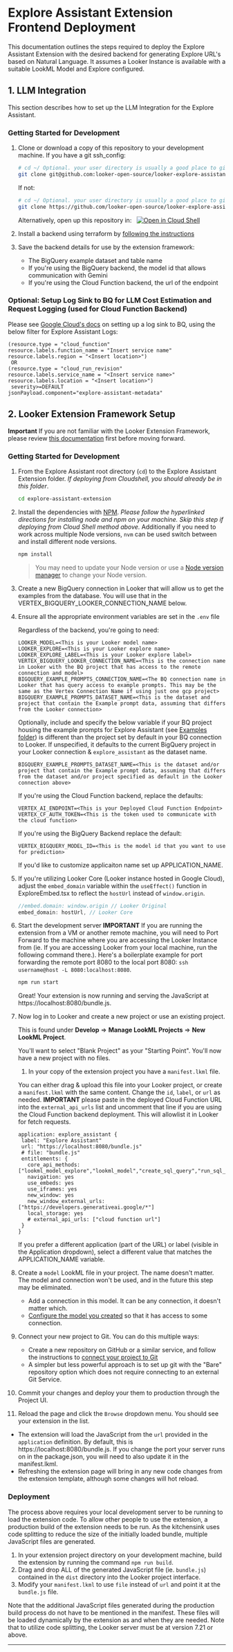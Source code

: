 # Explore Assistant Extension Frontend Deployment

This documentation outlines the steps required to deploy the Explore Assistant Extension with the desired backend for generating Explore URL's based on Natural Language. It assumes a Looker Instance is available with a suitable LookML Model and Explore configured.

## 1. LLM Integration

This section describes how to set up the LLM Integration for the Explore Assistant.

### Getting Started for Development

1. Clone or download a copy of this repository to your development machine.
   If you have a git ssh_config:

   ```bash
   # cd ~/ Optional. your user directory is usually a good place to git clone to.
   git clone git@github.com:looker-open-source/looker-explore-assistant.git
   ```

   If not:

   ```bash
   # cd ~/ Optional. your user directory is usually a good place to git clone to.
   git clone https://github.com/looker-open-source/looker-explore-assistant.git
   ```

   Alternatively, open up this repository in: &nbsp;
   [![Open in Cloud Shell](https://gstatic.com/cloudssh/images/open-btn.svg)](https://shell.cloud.google.com/cloudshell/editor?cloudshell_git_repo=https://github.com/looker-open-source/looker-explore-assistant.git&cloudshell_workspace=explore-assistant-extension)

2. Install a backend using terraform by [following the instructions](../explore-assistant-backend/README.md)

3. Save the backend details for use by the extension framework:

   - The BigQuery example dataset and table name
   - If you're using the BigQuery backend, the model id that allows communication with Gemini
   - If you're using the Cloud Function backend, the url of the endpoint

### Optional: Setup Log Sink to BQ for LLM Cost Estimation and Request Logging (used for Cloud Function Backend)

Please see [Google Cloud's docs](https://cloud.google.com/logging/docs/export/configure_export_v2#creating_sink) on setting up a log sink to BQ, using the below filter for Explore Assistant Logs:

```
(resource.type = "cloud_function"
resource.labels.function_name = "Insert service name"
resource.labels.region = "<Insert location>")
 OR
(resource.type = "cloud_run_revision"
resource.labels.service_name = "<Insert service name>"
resource.labels.location = "<Insert location>")
 severity>=DEFAULT
jsonPayload.component="explore-assistant-metadata"
```

## 2. Looker Extension Framework Setup

**Important** If you are not familiar with the Looker Extension Framework, please review [this documentation](https://developers.looker.com/extensions/overview/) first before moving forward.

### Getting Started for Development

1. From the Explore Assistant root directory (`cd`) to the Explore Assistant Extension folder. _If deploying from Cloudshell, you should already be in this folder_.

   ```bash
   cd explore-assistant-extension
   ```

1. Install the dependencies with [NPM](https://docs.npmjs.com/downloading-and-installing-node-js-and-npm). _Please follow the hyperlinked directions for installing node and npm on your machine. Skip this step if deploying from Cloud Shell method above._ Additionally if you need to work across multiple Node versions, `nvm` can be used switch between and install different node versions.

   ```bash
   npm install
   ```

   > You may need to update your Node version or use a [Node version manager](https://github.com/nvm-sh/nvm) to change your Node version.

1. Create a new BigQuery connection in Looker that will allow us to get the examples from the database. You will use that in the VERTEX_BIGQUERY_LOOKER_CONNECTION_NAME below.

1. Ensure all the appropriate environment variables are set in the `.env` file

   Regardless of the backend, you're going to need:

   ```
   LOOKER_MODEL=<This is your Looker model name>
   LOOKER_EXPLORE=<This is your Looker explore name>
   LOOKER_EXPLORE_LABEL=<This is your Looker explore label>
   VERTEX_BIGQUERY_LOOKER_CONNECTION_NAME=<This is the connection name in Looker with the BQ project that has access to the remote connection and model>
   BIGQUERY_EXAMPLE_PROMPTS_CONNECTION_NAME=<The BQ connection name in Looker that has query access to example prompts. This may be the same as the Vertex Connection Name if using just one gcp project>
   BIGQUERY_EXAMPLE_PROMPTS_DATASET_NAME=<This is the dataset and project that contain the Example prompt data, assuming that differs from the Looker connection>
   ```

   Optionally, include and specify the below variable if your BQ project housing the example prompts for Explore Assistant (see [Examples folder](../explore-assistant-examples/README.md)) is different than the project set by default in your BQ connection to Looker. If unspecified, it defaults to the current BigQuery project in your Looker connection & `explore_assistant` as the dataset name.

   ```
   BIGQUERY_EXAMPLE_PROMPTS_DATASET_NAME=<This is the dataset and/or project that contain the Example prompt data, assuming that differs from the dataset and/or project specified as default in the Looker connection above>
   ```

   If you're using the Cloud Function backend, replace the defaults:

   ```
   VERTEX_AI_ENDPOINT=<This is your Deployed Cloud Function Endpoint>
   VERTEX_CF_AUTH_TOKEN=<This is the token used to communicate with the cloud function>
   ```

   If you're using the BigQuery Backend replace the default:

   ```
   VERTEX_BIGQUERY_MODEL_ID=<This is the model id that you want to use for prediction>
   ```

   If you'd like to customize applicaiton name set up APPLICATION_NAME.

1. If you're utilizing Looker Core (Looker instance hosted in Google Cloud), adjust the `embed_domain` variable within the `useEffect()` function in ExploreEmbed.tsx to reflect the `hostUrl` instead of `window.origin`.

   ```typescript
   //embed.domain: window.origin // Looker Original
   embed_domain: hostUrl, // Looker Core
   ```

1. Start the development server
   **IMPORTANT** If you are running the extension from a VM or another remote machine, you will need to Port Forward to the machine where you are accessing the Looker Instance from (ie. If you are accessing Looker from your local machine, run the following command there.). Here's a boilerplate example for port forwarding the remote port 8080 to the local port 8080:
   `ssh username@host -L 8080:localhost:8080`.

   ```bash
   npm run start
   ```

   Great! Your extension is now running and serving the JavaScript at https://localhost:8080/bundle.js.

1. Now log in to Looker and create a new project or use an existing project.

   This is found under **Develop** => **Manage LookML Projects** => **New LookML Project**.

   You'll want to select "Blank Project" as your "Starting Point". You'll now have a new project with no files.

   1. In your copy of the extension project you have a `manifest.lkml` file.

   You can either drag & upload this file into your Looker project, or create a `manifest.lkml` with the same content. Change the `id`, `label`, or `url` as needed.
   **IMPORTANT** please paste in the deployed Cloud Function URL into the `external_api_urls` list and uncomment that line if you are using the Cloud Function backend deployment. This will allowlist it in Looker for fetch requests.

   ```lookml
   application: explore_assistant {
    label: "Explore Assistant"
    url: "https://localhost:8080/bundle.js"
    # file: "bundle.js"
    entitlements: {
      core_api_methods: ["lookml_model_explore","lookml_model","create_sql_query","run_sql_query","run_query","create_query"]
      navigation: yes
      use_embeds: yes
      use_iframes: yes
      new_window: yes
      new_window_external_urls: ["https://developers.generativeai.google/*"]
      local_storage: yes
      # external_api_urls: ["cloud function url"]
    }
   }
   ```

   If you prefer a different application (part of the URL) or label (visible in the Application dropdown), select a different value that matches the APPLICATION_NAME variable.

1. Create a `model` LookML file in your project. The name doesn't matter. The model and connection won't be used, and in the future this step may be eliminated.

   - Add a connection in this model. It can be any connection, it doesn't matter which.
   - [Configure the model you created](https://docs.looker.com/data-modeling/getting-started/create-projects#configuring_a_model) so that it has access to some connection.

1. Connect your new project to Git. You can do this multiple ways:

   - Create a new repository on GitHub or a similar service, and follow the instructions to [connect your project to Git](https://docs.looker.com/data-modeling/getting-started/setting-up-git-connection)
   - A simpler but less powerful approach is to set up git with the "Bare" repository option which does not require connecting to an external Git Service.

1. Commit your changes and deploy your them to production through the Project UI.

1. Reload the page and click the `Browse` dropdown menu. You should see your extension in the list.

- The extension will load the JavaScript from the `url` provided in the `application` definition. By default, this is https://localhost:8080/bundle.js. If you change the port your server runs on in the package.json, you will need to also update it in the manifest.lkml.
- Refreshing the extension page will bring in any new code changes from the extension template, although some changes will hot reload.

### Deployment

The process above requires your local development server to be running to load the extension code. To allow other people to use the extension, a production build of the extension needs to be run. As the kitchensink uses code splitting to reduce the size of the initially loaded bundle, multiple JavaScript files are generated.

1. In your extension project directory on your development machine, build the extension by running the command `npm run build`.
1. Drag and drop ALL of the generated JavaScript file (ie. `bundle.js`) contained in the `dist` directory into the Looker project interface.
1. Modify your `manifest.lkml` to use `file` instead of `url` and point it at the `bundle.js` file.

Note that the additional JavaScript files generated during the production build process do not have to be mentioned in the manifest. These files will be loaded dynamically by the extension as and when they are needed. Note that to utilize code splitting, the Looker server must be at version 7.21 or above.

---
